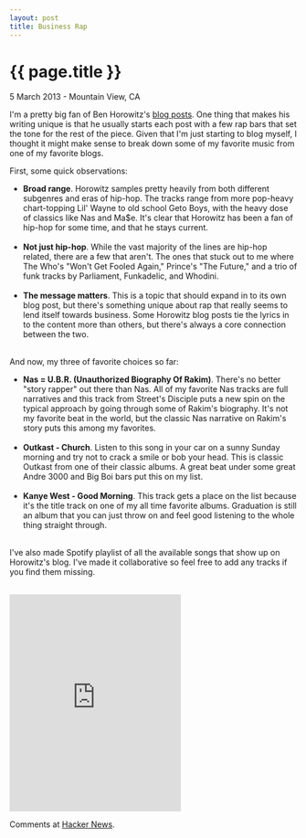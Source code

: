 ```yaml
---
layout: post
title: Business Rap
---
```


{{ page.title }}
================

<p class="meta">5 March 2013 - Mountain View, CA</p>

I'm a pretty big fan of Ben Horowitz's [blog posts](http://bhorowitz.com/).  One thing that makes his writing unique is that he usually starts each post with a few rap bars that set the tone for the rest of the piece.  Given that I'm just starting to blog myself, I thought it might make sense to break down some of my favorite music from one of my favorite blogs.  

First, some quick observations:

<ul>
 
<li><strong>Broad range</strong>.  Horowitz samples pretty heavily from both different subgenres and eras of hip-hop.  The tracks range from more pop-heavy chart-topping Lil' Wayne to old school Geto Boys, with the heavy dose of classics like Nas and Ma$e.  It's clear that Horowitz has been a fan of hip-hop for some time, and that he stays current.</li>  
<br>
<li><strong>Not just hip-hop</strong>.  While the vast majority of the lines are hip-hop related, there are a few that aren't.  The ones that stuck out to me where The Who's "Won't Get Fooled Again," Prince's "The Future," and a trio of funk tracks by Parliament, Funkadelic, and Whodini.</li>  
<br>
<li><strong>The message matters</strong>.  This is a topic that should expand in to its own blog post, but there's something unique about rap that really seems to lend itself towards business.  Some Horowitz blog posts tie the lyrics in to the content more than others, but there's always a core connection between the two.</li>
<br>
</ul>

And now, my three of favorite choices so far:

<ul>
 
<li><strong>Nas = U.B.R. (Unauthorized Biography Of Rakim)</strong>.  There's no better "story rapper" out there than Nas.  All of my favorite Nas tracks are full narratives and this track from Street's Disciple puts a new spin on the typical approach by going through some of Rakim's biography.  It's not my favorite beat in the world, but the classic Nas narrative on Rakim's story puts this among my favorites.  </li>  
<br>
<li><strong>Outkast - Church</strong>.  Listen to this song in your car on a sunny Sunday morning and try not to crack a smile or bob your head.  This is classic Outkast from one of their classic albums.  A great beat under some great Andre 3000 and Big Boi bars put this on my list.</li>  
<br>
<li><strong>Kanye West - Good Morning</strong>.  This track gets a place on the list because it's the title track on one of my all time favorite albums.  Graduation is still an album that you can just throw on and feel good listening to the whole thing straight through.</li>
<br>
</ul>

I've also made Spotify playlist of all the available songs that show up on Horowitz's blog.  I've made it collaborative so feel free to add any tracks if you find them missing.  

<br>

<iframe src="https://embed.spotify.com/?uri=spotify:user:jwb119:playlist:46hFEzIClFpchpdHlZ6XXr" width="300" height="380" frameborder="0" allowtransparency="true"></iframe>

Comments at [Hacker News](http://news.ycombinator.com/item?id=5328267).
